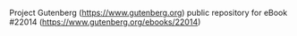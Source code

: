 Project Gutenberg (https://www.gutenberg.org) public repository for eBook #22014 (https://www.gutenberg.org/ebooks/22014)
